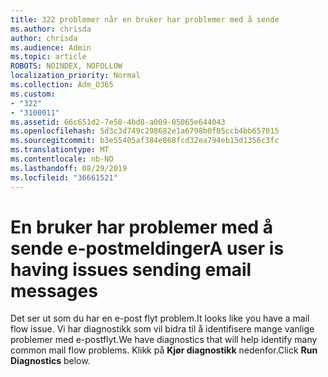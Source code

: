 ```yaml
---
title: 322 problemer når en bruker har problemer med å sende
ms.author: chrisda
author: chrisda
ms.audience: Admin
ms.topic: article
ROBOTS: NOINDEX, NOFOLLOW
localization_priority: Normal
ms.collection: Adm_O365
ms.custom:
- "322"
- "3100011"
ms.assetid: 66c651d2-7e58-4bd8-a009-05065e644043
ms.openlocfilehash: 5d3c3d749c298682e1a6798b0f05ccb4bb657015
ms.sourcegitcommit: b3e55405af384e868fcd32ea794eb15d1356c3fc
ms.translationtype: MT
ms.contentlocale: nb-NO
ms.lasthandoff: 08/29/2019
ms.locfileid: "36661521"
---
```

# <a name="a-user-is-having-issues-sending-email-messages"></a><span data-ttu-id="497d7-102">En bruker har problemer med å sende e-postmeldinger</span><span class="sxs-lookup"><span data-stu-id="497d7-102">A user is having issues sending email messages</span></span>

<span data-ttu-id="497d7-103">Det ser ut som du har en e-post flyt problem.</span><span class="sxs-lookup"><span data-stu-id="497d7-103">It looks like you have a mail flow issue.</span></span> <span data-ttu-id="497d7-104">Vi har diagnostikk som vil bidra til å identifisere mange vanlige problemer med e-postflyt.</span><span class="sxs-lookup"><span data-stu-id="497d7-104">We have diagnostics that will help identify many common mail flow problems.</span></span> <span data-ttu-id="497d7-105">Klikk på **Kjør diagnostikk** nedenfor.</span><span class="sxs-lookup"><span data-stu-id="497d7-105">Click **Run Diagnostics** below.</span></span>
